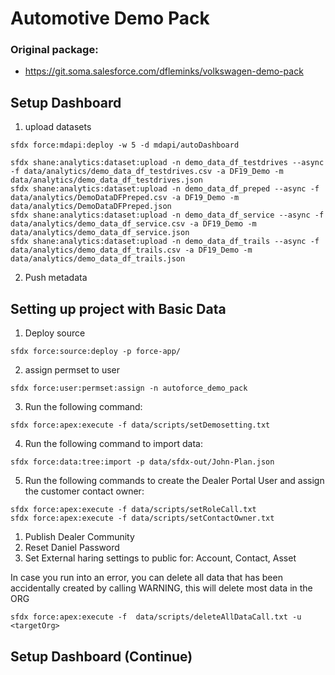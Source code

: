 # Automotive Demo Pack

### Original package:
- https://git.soma.salesforce.com/dfleminks/volkswagen-demo-pack


## Setup Dashboard

1. upload datasets 

```
sfdx force:mdapi:deploy -w 5 -d mdapi/autoDashboard
```


```
sfdx shane:analytics:dataset:upload -n demo_data_df_testdrives --async -f data/analytics/demo_data_df_testdrives.csv -a DF19_Demo -m data/analytics/demo_data_df_testdrives.json
sfdx shane:analytics:dataset:upload -n demo_data_df_preped --async -f data/analytics/DemoDataDFPreped.csv -a DF19_Demo -m data/analytics/DemoDataDFPreped.json
sfdx shane:analytics:dataset:upload -n demo_data_df_service --async -f data/analytics/demo_data_df_service.csv -a DF19_Demo -m data/analytics/demo_data_df_service.json
sfdx shane:analytics:dataset:upload -n demo_data_df_trails --async -f data/analytics/demo_data_df_trails.csv -a DF19_Demo -m data/analytics/demo_data_df_trails.json

```

2. Push metadata



## Setting up project with Basic Data
1. Deploy source
```
sfdx force:source:deploy -p force-app/
```
2. assign permset to user
```
sfdx force:user:permset:assign -n autoforce_demo_pack
```
3. Run the following command:
```
sfdx force:apex:execute -f data/scripts/setDemosetting.txt
```
4. Run the following command to import data:
```
sfdx force:data:tree:import -p data/sfdx-out/John-Plan.json
```
5. Run the following commands to create the Dealer Portal User and assign the customer contact owner:
```
sfdx force:apex:execute -f data/scripts/setRoleCall.txt
sfdx force:apex:execute -f data/scripts/setContactOwner.txt
```

1. Publish Dealer Community
2. Reset Daniel Password
3. Set External haring settings to public for: Account, Contact, Asset


In case you run into an error, you can delete all data that has been accidentally created by calling
WARNING, this will delete most data in the ORG
```
sfdx force:apex:execute -f  data/scripts/deleteAllDataCall.txt -u <targetOrg>
```



## Setup Dashboard (Continue)

